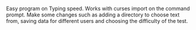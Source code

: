 Easy program on Typing speed. Works with curses import on the command prompt. Make some changes such as adding a directory to choose text from, saving data for different users and choosing the difficulty of the test.
